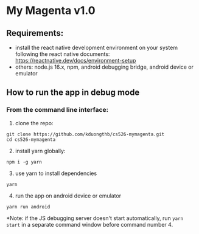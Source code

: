 #    My Magenta v1.0
## Requirements:
- install the react native development environment on your system following the react native documents: <https://reactnative.dev/docs/environment-setup>
- others: node.js 16.x, npm, android debugging bridge, android device or emulator
## How to run the app in debug mode
### From the command line interface:
1. clone the repo:
```
git clone https://github.com/kduongthb/cs526-mymagenta.git
cd cs526-mymagenta
```
2. install yarn globally:
```
npm i -g yarn
```
3. use yarn to install dependencies
```
yarn
```
4. run the app on android device or emulator
```
yarn run android
```
*Note: if the JS debugging server doesn't start automatically, run `yarn start` in a separate command window before command number 4.
